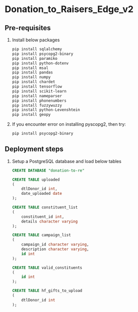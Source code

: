 # Donation_to_Raisers_Edge_v2

## Pre-requisites
1. Install below packages
    ``` bash
   pip install sqlalchemy
   pip install psycopg2-binary
   pip install paramiko
   pip install python-dotenv
   pip install msal
   pip install pandas
   pip install numpy
   pip install chardet
   pip install tensorflow
   pip install scikit-learn
   pip install nameparser
   pip install phonenumbers
   pip install fuzzywuzzy
   pip install python-Levenshtein
   pip install geopy
   ```
2. If you encounter error on installing pyscopg2, then try:
    ``` bash
    pip install psycopg2-binary
   ```

## Deployment steps
1. Setup a PostgreSQL database and load below tables

    ``` sql
   CREATE DATABASE "donation-to-re"
   
   CREATE TABLE uploaded
    (
        dtlDonor_id int,
        date_uploaded date
    );
   
   CREATE TABLE constituent_list
    (
        constituent_id int,
        details character varying
    );
   
   CREATE TABLE campaign_list
    (
        campaign_id character varying,
        description character varying,
        id int
    );
   
   CREATE TABLE valid_constituents
    (
        id int
    );
   
   CREATE TABLE hf_gifts_to_upload
    (
        dtlDonor_id int
    );
   
   ```